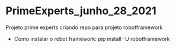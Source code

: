 # PrimeExperts_junho_28_2021
Projeto prime experts criando repo para projeto robotframework

- Como instalar o robot framework:
pip install -U robotframework
